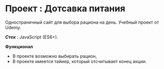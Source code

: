 # Проект : Дотсавка питания

Одностраничный сайт для выбора рациона на день. Учебный проект от Udemy.

***Стек*** : JavaScript (ES6+).

**Функционал**

* В проекте возможно выбирать рацион,
* В проекте имеется тайиер, который отсчитывает конец акции.

